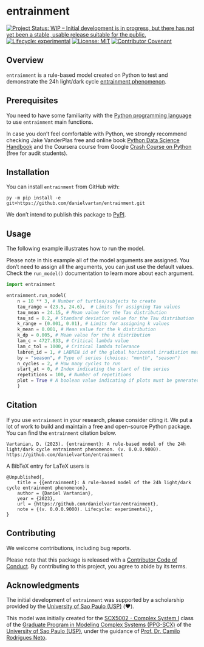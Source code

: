 
<!-- README.md is generated from README.Rmd. Please edit that file -->

# entrainment

<!-- badges: start -->

[![Project Status: WIP – Initial development is in progress, but there
has not yet been a stable, usable release suitable for the
public.](https://www.repostatus.org/badges/latest/wip.svg)](https://www.repostatus.org/#wip)
[![Lifecycle:
experimental](https://img.shields.io/badge/lifecycle-experimental-orange.svg)](https://lifecycle.r-lib.org/articles/stages.html#experimental)
[![License:
MIT](https://img.shields.io/badge/license-MIT-green)](https://choosealicense.com/licenses/mit/)
[![Contributor
Covenant](https://img.shields.io/badge/Contributor%20Covenant-v2.0%20adopted-ff69b4.svg)](https://www.contributor-covenant.org/version/2/1/code_of_conduct/)
<!-- badges: end -->

## Overview

`entrainment` is a rule-based model created on Python to test and
demonstrate the 24h light/dark cycle [entrainment
phenomenon](https://en.wikipedia.org/wiki/Entrainment_(chronobiology)).

## Prerequisites

You need to have some familiarity with the [Python programming
language](https://www.python.org/) to use `entrainment` main functions.

In case you don’t feel comfortable with Python, we strongly recommend
checking Jake VanderPlas free and online book [Python Data Science
Handbook](https://jakevdp.github.io/PythonDataScienceHandbook/) and the
Coursera course from Google [Crash Course on
Python](https://www.coursera.org/learn/python-crash-course) (free for
audit students).

## Installation

You can install `entrainment` from GitHub with:

``` eval
py -m pip install -e git+https://github.com/danielvartan/entrainment.git
```

We don’t intend to publish this package to [PyPI](https://pypi.org/).

## Usage

The following example illustrates how to run the model.

Please note in this example all of the model arguments are assigned. You
don’t need to assign all the arguments, you can just use the default
values. Check the `run_model()` documentation to learn more about each
argument.

``` python
import entrainment

entrainment.run_model(
    n = 10 ** 3, # Number of turtles/subjects to create
    tau_range = (23.5, 24.6),  # Limits for assigning Tau values
    tau_mean = 24.15, # Mean value for the Tau distribution
    tau_sd = 0.2, # Standard deviation value for the Tau distribution
    k_range = (0.001, 0.01), # Limits for assigning k values
    k_mean = 0.001, # Mean value for the k distribution
    k_dp = 0.005, # Mean value for the k distribution
    lam_c = 4727.833, # Critical lambda value
    lam_c_tol = 1000, # Critical lambda tolerance
    labren_id = 1, # LABREN id of the global horizontal irradiation means
    by = "season", # Type of series (choices: "month", "season")
    n_cycles = 2, # How many cycles to run
    start_at = 0, # Index indicating the start of the series
    repetitions = 100, # Number of repetitions
    plot = True # A boolean value indicating if plots must be generated
    )
```

## Citation

If you use `entrainment` in your research, please consider citing it. We
put a lot of work to build and maintain a free and open-source Python
package. You can find the `entrainment` citation below.

    Vartanian, D. (2023). {entrainment}: A rule-based model of the 24h light/dark cycle entrainment phenomenon. (v. 0.0.0.9000). https://github.com/danielvartan/entrainment

A BibTeX entry for LaTeX users is

    @Unpublished{,
        title = {{entrainment}: A rule-based model of the 24h light/dark cycle entrainment phenomenon},
        author = {Daniel Vartanian},
        year = {2023},
        url = {https://github.com/danielvartan/entrainment},
        note = {(v. 0.0.0.9000). Lifecycle: experimental},
    }

## Contributing

We welcome contributions, including bug reports.

Please note that this package is released with a [Contributor Code of
Conduct](https://www.contributor-covenant.org/version/2/1/code_of_conduct/).
By contributing to this project, you agree to abide by its terms.

## Acknowledgments

The initial development of `entrainment` was supported by a scholarship
provided by the [University of Sao Paulo (USP)](http://usp.br/) (❤️).

This model was initially created for the [SCX5002 - Complex System
I](https://uspdigital.usp.br/janus/Disciplina?tipo=D&sgldis=SCX5002&nomdis=&origem=C)
class of the [Graduate Program in Modeling Complex Systems
(PPG-SCX)](https://www.prpg.usp.br/pt-br/faca-pos-na-usp/programas-de-pos-graduacao/621-modelagem-de-sistemas-complexos)
of the [University of Sao Paulo (USP)](https://www5.usp.br/), under the
guidance of [Prof. Dr. Camilo Rodrigues
Neto](https://orcid.org/0000-0001-6783-6695).
